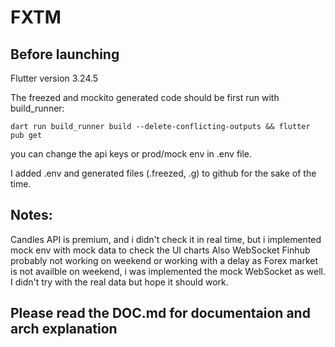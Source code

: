 # FXTM

## Before launching

Flutter version 3.24.5

The freezed and mockito generated code should be first run with build_runner:

`dart run build_runner build --delete-conflicting-outputs && flutter pub get`

you can change the api keys or prod/mock env in .env file. 

I added .env and generated files (.freezed, .g) to github for the sake of the time.

## Notes:
Candles API is premium, and i didn't check it in real time, but i implemented mock env with mock data to check the UI charts
Also WebSocket Finhub probably not working on weekend or working with a delay as Forex market is not availble on weekend, i was implemented the mock WebSocket as well.
I didn't try with the real data but hope it should work.


## Please read the DOC.md for documentaion and arch explanation